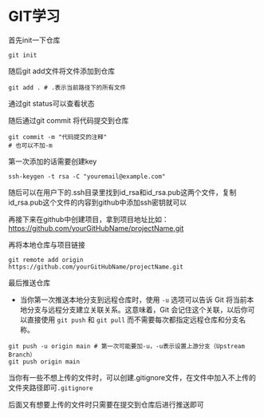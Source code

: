 #  GIT学习

首先init一下仓库

```shell
git init
```

随后git add文件将文件添加到仓库

```shell
git add . # .表示当前路径下的所有文件
```

通过git status可以查看状态

随后通过git commit 将代码提交到仓库

```shell
git commit -m "代码提交的注释"
# 也可以不加-m
```

第一次添加的话需要创建key

```shell
ssh-keygen -t rsa -C "youremail@example.com"
```

随后可以在用户下的.ssh目录里找到id_rsa和id_rsa.pub这两个文件，复制id_rsa.pub这个文件的内容到github中添加ssh密钥就可以

再接下来在github中创建项目，拿到项目地址比如：https://github.com/yourGitHubName/projectName.git

再将本地仓库与项目链接

```shell
git remote add origin https://github.com/yourGitHubName/projectName.git
```

最后推送仓库

- 当你第一次推送本地分支到远程仓库时，使用 `-u` 选项可以告诉 Git 将当前本地分支与远程分支建立关联关系。这意味着，Git 会记住这个关联，以后你可以直接使用 `git push` 和 `git pull` 而不需要每次都指定远程仓库和分支名称。

```shell
git push -u origin main # 第一次可能要加-u，-u表示设置上游分支（Upstream Branch）
git push origin main
```

当你有一些不想上传的文件时，可以创建.gitignore文件，在文件中加入不上传的文件夹路径即可`.gitignore`

后面又有想要上传的文件时只需要在提交到仓库后进行推送即可